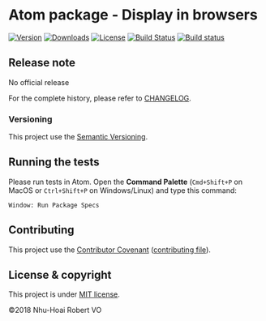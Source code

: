 [project]: https://github.com/nhuhoai/atom-display-in-browsers
[version]: https://img.shields.io/github/package-json/v/nhuhoai/atom-display-in-browsers.svg
[license]: https://img.shields.io/github/license/nhuhoai/atom-display-in-browsers.svg
[downloads]: https://img.shields.io/github/downloads/nhuhoai/atom-display-in-browsers/total.svg
[travis/badge]: https://travis-ci.org/nhuhoai/atom-display-in-browsers.svg?branch=master
[travis/project]: https://travis-ci.org/nhuhoai/atom-display-in-browsers
[appveyor/badge]: https://ci.appveyor.com/api/projects/status/qkwn4kiefpmj2ikl/branch/master?svg=true
[appveyor/project]: https://ci.appveyor.com/project/nhuhoai/atom-display-in-browsers/branch/master


# Atom package - Display in browsers

[![Version][version]][project]
[![Downloads][downloads]][project]
[![License][license]](LICENSE.md)
[![Build Status][travis/badge]][travis/project]
[![Build status][appveyor/badge]][appveyor/project]

## Release note

No official release

For the complete history, please refer to [CHANGELOG](CHANGELOG.md).

### Versioning

This project use the [Semantic Versioning](https://semver.org).

## Running the tests

Please run tests in Atom. Open the **Command Palette** (```Cmd+Shift+P``` on MacOS or ```Ctrl+Shift+P``` on Windows/Linux) and type this command:

```
Window: Run Package Specs
```

## Contributing

This project use the [Contributor Covenant](https://www.contributor-covenant.org) ([contributing file](CONTRIBUTING.md)).

## License &amp; copyright

This project is under [MIT license](LICENSE.md).

&copy;2018 Nhu-Hoai Robert VO
